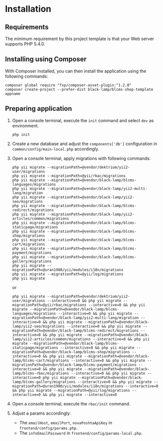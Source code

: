 Installation
============

## Requirements

The minimum requirement by this project template is that your Web server supports PHP 5.4.0.

## Installing using Composer

With Composer installed, you can then install the application using the following commands:

    composer global require "fxp/composer-asset-plugin:^1.2.0"
    composer create-project --prefer-dist black-lamp/blcms-shop-template appname

## Preparing application

1. Open a console terminal, execute the `init` command and select `dev` as environment.

    ```
    php init
    ```

2. Create a new database and adjust the `components['db']` configuration in `common/config/main-local.php` accordingly.

3. Open a console terminal, apply migrations with following commands:
    ```
    php yii migrate --migrationPath=@vendor/dektrium/yii2-user/migrations
    php yii migrate --migrationPath=@yii/rbac/migrations
    php yii migrate --migrationPath=@vendor/black-lamp/blcms-languages/migrations
    php yii migrate --migrationPath=@vendor/black-lamp/yii2-multi-lang/migration
    php yii migrate --migrationPath=@vendor/black-lamp/yii2-seo/migrations
    php yii migrate --migrationPath=@vendor/black-lamp/blcms-redirect/migrations
    php yii migrate --migrationPath=@vendor/black-lamp/yii2-articles/common/migrations
    php yii migrate --migrationPath=@vendor/black-lamp/blcms-staticpage/migrations
    php yii migrate --migrationPath=@vendor/black-lamp/blcms-shop/migrations
    php yii migrate --migrationPath=@vendor/black-lamp/blcms-cart/migrations
    php yii migrate --migrationPath=@vendor/black-lamp/blcms-payment/migrations
    php yii migrate --migrationPath=@vendor/black-lamp/blcms-gallery/migrations
    php yii migrate --migrationPath=@uran1980/yii/modules/i18n/migrations
    php yii migrate --migrationPath=@yii/log/migrations
    php yii migrate
    ```
    or
    ```
    php yii migrate --migrationPath=@vendor/dektrium/yii2-user/migrations --interactive=0 && php yii migrate --migrationPath=@yii/rbac/migrations --interactive=0 && php yii migrate --migrationPath=@vendor/black-lamp/blcms-languages/migrations --interactive=0 && php yii migrate --migrationPath=@vendor/black-lamp/yii2-multi-lang/migration --interactive=0 && php yii migrate --migrationPath=@vendor/black-lamp/yii2-seo/migrations --interactive=0 && php yii migrate --migrationPath=@vendor/black-lamp/blcms-redirect/migrations --interactive=0 && php yii migrate --migrationPath=@vendor/black-lamp/yii2-articles/common/migrations --interactive=0 && php yii migrate --migrationPath=@vendor/black-lamp/blcms-staticpage/migrations --interactive=0 && php yii migrate --migrationPath=@vendor/black-lamp/blcms-shop/migrations --interactive=0 && php yii migrate --migrationPath=@vendor/black-lamp/blcms-cart/migrations --interactive=0 && php yii migrate --migrationPath=@vendor/black-lamp/blcms-payment/migrations --interactive=0 && php yii migrate --migrationPath=@vendor/black-lamp/blcms-rbac/migrations --interactive=0 && php yii migrate --interactive=0 php yii migrate --migrationPath=@vendor/black-lamp/blcms-gallery/migrations --interactive=0 && php yii migrate --migrationPath=@uran1980/yii/modules/i18n/migrations --interactive=0 && php yii migrate --migrationPath=@yii/log/migrations --interactive=0 && php yii migrate --interactive=0
    ```
4. Open a console terminal, execute the `rbac/init` command.

5. Adjust a params accordingly:
    - The `emailHost`, `emailPort`, `novaPoshtaApiKey` in `frontend/config/params.php`.
    - The `infoEmailPassword` in `frontend/config/params-local.php`.